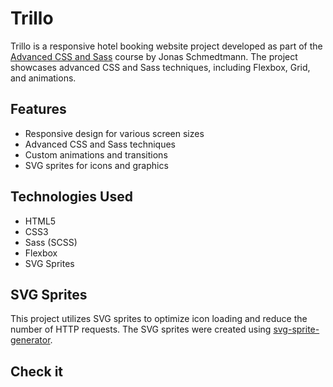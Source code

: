 # Trillo

Trillo is a responsive hotel booking website project developed as part of the [Advanced CSS and Sass](https://www.udemy.com/course/advanced-css-and-sass/) course by Jonas Schmedtmann. The project showcases advanced CSS and Sass techniques, including Flexbox, Grid, and animations.

## Features

- Responsive design for various screen sizes
- Advanced CSS and Sass techniques
- Custom animations and transitions
- SVG sprites for icons and graphics

## Technologies Used

- HTML5
- CSS3
- Sass (SCSS)
- Flexbox
- SVG Sprites

## SVG Sprites

This project utilizes SVG sprites to optimize icon loading and reduce the number of HTTP requests. The SVG sprites were created using [svg-sprite-generator](https://www.npmjs.com/package/svg-sprite-generator).

## Check it
